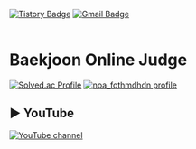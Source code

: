 [![Tistory Badge](https://img.shields.io/badge/백준%20풀이%20tistory-555263?style=flat&logoColor=white)](https://rev-noa.tistory.com/)
[![Gmail Badge](https://img.shields.io/badge/Gmail-D14836?style=flat&logo=Gmail&logoColor=white)](fotmdhdn@jj.ac.kr)
<br>
<br>
# Baekjoon Online Judge
[![Solved.ac Profile](http://mazassumnida.wtf/api/v2/generate_badge?boj=noa_fotmdhdn)](https://solved.ac/noa_fotmdhdn)
[![noa_fothmdhdn profile](http://mazandi.herokuapp.com/api?handle=noa_fotmdhdn&theme=warm)](https://www.acmicpc.net/user/noa_fotmdhdn)


## ▶️ YouTube  
[![YouTube channel](https://i.ytimg.com/vi/XSGHGlW9dRg/hqdefault.jpg?sqp=-oaymwFBCNACELwBSFryq4qpAzMIARUAAIhCGAHYAQHiAQoIGBACGAY4AUAB8AEB-AG2CYAC0AWKAgwIABABGFwgZSg3MA8=&rs=AOn4CLDzDPftHJP33fbGySh-y3isvy4xAw)](https://www.youtube.com/@noa-g2t2b/videos)
